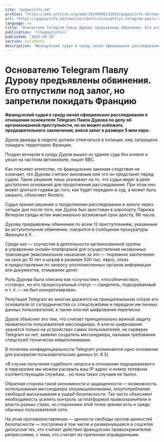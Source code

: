 ```yaml
---
site: "gagauzinfo.md"
archive: "https://web.archive.org/web/20240908132933/gagauzinfo.md/news/accidents/osnovatelyu-telegram-pavlu-durovu-predyavleni-obvineniya-ego-otpustili-pod-zalog-no-zapretili-pokidat-frantsiyu"
url: "https://gagauzinfo.md/news/accidents/osnovatelyu-telegram-pavlu-durovu-predyavleni-obvineniya-ego-otpustili-pod-zalog-no-zapretili-pokidat-frantsiyu"
language: ru
title: "Основателю Telegram Павлу Дурову предъявлены обвинения. Его отпустили под залог, но запретили покидать Францию"
publication: '[[Gagauzinfo]]'
published: '2024-08-29'
section: accidents
description: "Французский судья в среду начал официальное расследование в отношении основателя Telegram Павла Дурова по делу об организованной преступности, но он может избежать предварительного заключения, внеся залог в размере 5 млн евро."
---
```


# Основателю Telegram Павлу Дурову предъявлены обвинения. Его отпустили под залог, но запретили покидать Францию

**Французский судья в среду начал официальное расследование в отношении основателя Telegram Павла Дурова по делу об организованной преступности, но он может избежать предварительного заключения, внеся залог в размере 5 млн евро.**

Дуров дважды в неделю должен отмечаться в полиции, ему запрещено покидать территорию Франции.

Поздно вечером в среду Дуров вышел из здания суда без конвоя и уехал на частном автомобиле, пишет BBC.

Как поясняет агентство, по французским законам следствие не означает, что Дурова считают виновным или что он предстанет перед судом. Такое решение лишь указывает на то, что судьи видят в деле достаточно оснований для продолжения расследования. При этом оно может длиться годами до того, как будет передано в суд, а может быть закрыто, объяcняет Reuters.

Судья принял решение о продолжении расследовании и залоге через четыре дня после того, как Дуров был арестован в аэропорту Парижа. Вечером среды истек максимально возможный срок ареста, 96 часов.

Дурову предъявлены обвинения по всем 12 преступлениям, указанным во вступительном обвинении, говорится в сообщении прокуратуры Франции в X.

Среди них — соучастие в деятельности организованной группы в управлении онлайн-платформой для осуществления незаконных транзакций (максимальное наказание за это — тюремное заключение на срок до 10 лет и штраф в размере 500 тыс. евро), отказ в предоставлении по запросу уполномоченных органов информации или документов, отмывание денег.

Роль Дурова была описана как «соучастие», «пособничество», «сговор», но его процессуальный статус — свидетель, подозреваемый и т. п. — не был конкретизирован.

Репутация Telegram во многом держится на принципиальном отказе его основателя от сотрудничества со спецслужбами и передачи им личных данных пользователей, а также ключей шифрования переписки.

Дуров объяснял это тем, что считает принципиально важной защиту приватности пользователей мессенджера. А ключи шифрования хранятся только на устройствах самих пользователей, на серверах Telegram их нет, заявлял создатель мессенджера, называя требования спецслужб технически невыполнимыми.

В политике конфиденциальности Telegram упоминается одно основание для раскрытия пользовательских данных (п. 8.3):

«В случае получения судебного запроса в отношении подозреваемого в терроризме мы можем раскрыть ваш IP-адрес и номер телефона соответствующим службам… но пока таких случаев не было».

Обратная сторона такой анонимности и защищенности — возможность использования мессенджера злоумышленниками, злоупотребление свободой высказывания в ущерб безопасности. Так часто объясняют необходимость усилить контроль за платформой правоохранители и власти разных стран, но сторонники этой точки зрения есть и среди обычных пользователей сети.

На этом противопоставлении — ценности свободы против ценностей безопасности — построена в том числе и развернувшаяся в соцсетях дискуссия тех, кто считает действия французских правоохранителей репрессиями, с теми, кто считает их претензии оправданными.